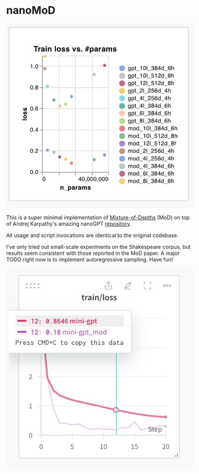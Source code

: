 
# nanoMoD

![nanoMoD](assets/mod_isoflop.jpeg)

This is a super minimal implementation of [Mixture-of-Depths](https://arxiv.org/abs/2404.02258) (MoD) on top of Andrej Karpathy's amazing nanoGPT [repository](https://github.com/karpathy/nanoGPT). 

All usage and script invocations are identical to the original codebase.

I've only tried out small-scale experiments on the Shakespeare corpus, but results seem consistent with those reported in the MoD paper. A major TODO right now is to implement autoregressive sampling. Have fun! 

![loss](assets/mod_loss_curve.jpeg)
